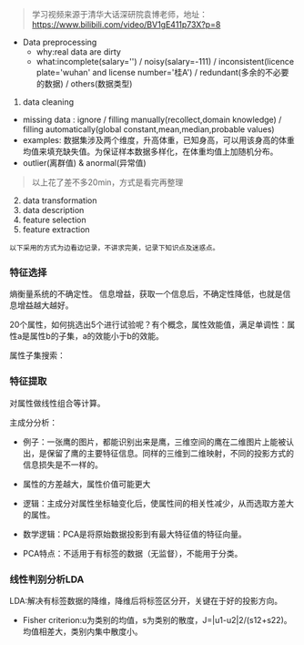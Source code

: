 > 学习视频来源于清华大话深研院袁博老师，地址：https://www.bilibili.com/video/BV1gE411p73X?p=8

- Data preprocessing
  - why:real data are dirty
  - what:incomplete(salary='') / noisy(salary=-111) / inconsistent(licence plate='wuhan' and license number='桂A') / redundant(多余的不必要的数据) / others(数据类型)
1. data cleaning
- missing data : ignore / filling manually(recollect,domain knowledge) / filling automatically(global constant,mean,median,probable values)
- examples: 数据集涉及两个维度，升高体重，已知身高，可以用该身高的体重均值来填充缺失值。为保证样本数据多样化，在体重均值上加随机分布。
- outlier(离群值) & anormal(异常值)
> 以上花了差不多20min，方式是看完再整理
2. data transformation
3. data description
4. feature selection
5. feature extraction

`以下采用的方式为边看边记录，不讲求完美，记录下知识点及迷惑点。`

### 特征选择
熵衡量系统的不确定性。 信息增益，获取一个信息后，不确定性降低，也就是信息增益越大越好。

20个属性，如何挑选出5个进行试验呢？有个概念，属性效能值，满足单调性：属性a是属性b的子集，a的效能小于b的效能。

属性子集搜索：

### 特征提取
对属性做线性组合等计算。

主成分分析：
- 例子：一张鹰的图片，都能识别出来是鹰，三维空间的鹰在二维图片上能被认出，是保留了鹰的主要特征信息。同样的三维到二维映射，不同的投影方式的信息损失是不一样的。

- 属性的方差越大，属性价值可能更大 

- 逻辑：主成分对属性坐标轴变化后，使属性间的相关性减少，从而选取方差大的属性。
- 数学逻辑：PCA是将原始数据投影到有最大特征值的特征向量。
- PCA特点：不适用于有标签的数据（无监督），不能用于分类。

### 线性判别分析LDA
LDA:解决有标签数据的降维，降维后将标签区分开，关键在于好的投影方向。
- Fisher criterion:u为类别的均值，s为类别的散度，J=|u1-u2|2/(s12+s22)。均值相差大，类别内集中散度小。
   
  










